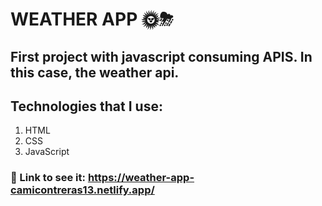 # WEATHER APP 🌞⛈
## First project with javascript consuming APIS. In this case, the weather api.
## Technologies that I use: 
1. HTML
2. CSS
3. JavaScript
### 🚀 Link to see it: https://weather-app-camicontreras13.netlify.app/

